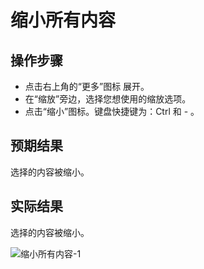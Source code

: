 # 缩小所有内容

## 操作步骤

- 点击右上角的“更多”图标 展开。
- 在“缩放”旁边，选择您想使用的缩放选项。
- 点击“缩小”图标。键盘快捷键为：Ctrl 和 - 。

## 预期结果

选择的内容被缩小。

## 实际结果

选择的内容被缩小。

![缩小所有内容-1](../img/缩小所有内容-1.png)